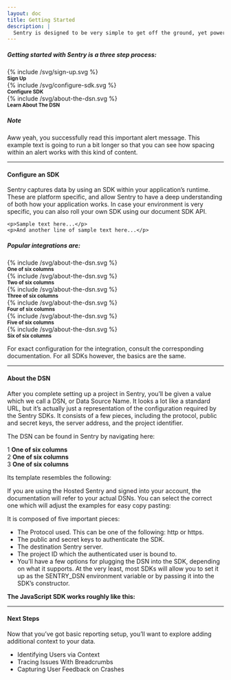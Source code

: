```yaml
---
layout: doc
title: Getting Started
description: |
  Sentry is designed to be very simple to get off the ground, yet powerful to grow into. If you have never used Sentry before, this tutorial will help you with getting started.
---
```

<h5 class="text-center mb-3">Getting started with Sentry is a three step process:</h5>

<div class="row bg-light process mb-4">
  <div class="col pt-3 pb-2 text-center">
    <div class="icon mx-auto d-block mb-1">
      {% include /svg/sign-up.svg %}
    </div>
    <small class="text-uppercase"><b>Sign Up</b></small>
  </div>
  <div class="col pt-3 pb-2 text-center">
    <div class="icon mx-auto d-block mb-1">
      {% include /svg/configure-sdk.svg %}
    </div>
    <small class="text-uppercase"><b>Configure SDK</b></small>
  </div>
  <div class="col pt-3 pb-2 text-center">
    <div class="icon mx-auto d-block mb-1">
      {% include /svg/about-the-dsn.svg %}
    </div>
    <small class="text-uppercase"><b>Learn About The DSN</b></small>
  </div>
</div>

<div class="alert alert-warning" role="alert">
  <h5 class="alert-heading text-uppercase">Note</h5>
  <p>Aww yeah, you successfully read this important alert message. This example text is going to run a bit longer so that you can see how spacing within an alert works with this kind of content.</p>
</div>

---

#### Configure an SDK

Sentry captures data by using an SDK within your application’s runtime. These are platform specific, and allow Sentry to have a deep understanding of both how your application works. In case your environment is very specific, you can also roll your own SDK using our document SDK API.

<pre class="pre p-2 mb-5"><code>&lt;p&gt;Sample text here...&lt;/p&gt;
&lt;p&gt;And another line of sample text here...&lt;/p&gt;
</code></pre>

##### Popular integrations are:
<div class="integrations mb-2">
  <div class="row">
    <div class="col-sm">
      <div class="icon mx-auto d-block">
        {% include /svg/about-the-dsn.svg %}
      </div>
      <small><b>One of six columns</b></small>
    </div>
    <div class="col-sm">
      <div class="icon mx-auto d-block">
        {% include /svg/about-the-dsn.svg %}
      </div>
      <small><b>Two of six columns</b></small>
    </div>
    <div class="col-sm">
      <div class="icon mx-auto d-block">
        {% include /svg/about-the-dsn.svg %}
      </div>
      <small><b>Three of six columns</b></small>
    </div>
  </div>
  <div class="row">
    <div class="col-sm">
      <div class="icon mx-auto d-block">
        {% include /svg/about-the-dsn.svg %}
      </div>
      <small><b>Four of six columns</b></small>
    </div>
    <div class="col-sm">
      <div class="icon mx-auto d-block">
        {% include /svg/about-the-dsn.svg %}
      </div>
      <small><b>Five of six columns</b></small>
    </div>
    <div class="col-sm">
      <div class="icon mx-auto d-block">
        {% include /svg/about-the-dsn.svg %}
      </div>
      <small><b>Six of six columns</b></small>
    </div>
  </div>
</div>

For exact configuration for the integration, consult the corresponding documentation. For all SDKs however, the basics are the same.

---

#### About the DSN

After you complete setting up a project in Sentry, you’ll be given a value which we call a DSN, or Data Source Name. It looks a lot like a standard URL, but it’s actually just a representation of the configuration required by the Sentry SDKs. It consists of a few pieces, including the protocol, public and secret keys, the server address, and the project identifier.

The DSN can be found in Sentry by navigating here:

<div class="bg-light process mb-4">
  <div class="d-flex align-items-center p-2">
    <span class="badge badge-secondary mr-2">
      1
    </span>
    <span class="">
      <b>One of six columns</b>
    </span>
  </div>
  <div class="d-flex flex-row align-items-center p-2">
    <span class="badge badge-secondary mr-2">
      2
    </span>
    <span class="">
      <b>One of six columns</b>
    </span>
  </div>
  <div class="d-flex flex-row align-items-center p-2">
    <span class="badge badge-secondary mr-2">
      3
    </span>
    <span class="">
      <b>One of six columns</b>
    </span>
  </div>
</div>

Its template resembles the following:

If you are using the Hosted Sentry and signed into your account, the documentation will refer to your actual DSNs. You can select the correct one which will adjust the examples for easy copy pasting:

It is composed of five important pieces:

- The Protocol used. This can be one of the following: http or https.
- The public and secret keys to authenticate the SDK.
- The destination Sentry server.
- The project ID which the authenticated user is bound to.
- You’ll have a few options for plugging the DSN into the SDK, depending on what it 	supports. At the very least, most SDKs will allow you to set it up as the 	SENTRY_DSN environment variable or by passing it into the SDK’s constructor.


**The JavaScript SDK works roughly like this:**

---

#### Next Steps

Now that you’ve got basic reporting setup, you’ll want to explore adding additional context to your data.

- Identifying Users via Context
- Tracing Issues With Breadcrumbs
- Capturing User Feedback on Crashes

